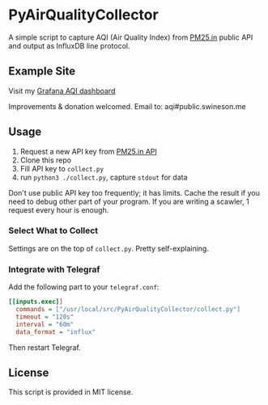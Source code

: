 # PyAirQualityCollector

A simple script to capture AQI (Air Quality Index) from [PM25.in](http://www.pm25.in/) public API and output as InfluxDB line protocol. 

## Example Site

Visit my [Grafana AQI dashboard](https://grafana.swineson.me/dashboard/db/air-quality)

Improvements & donation welcomed. Email to: aqi#public.swineson.me

## Usage

1. Request a new API key from [PM25.in API](http://www.pm25.in/api_doc)
2. Clone this repo
3. Fill API key to `collect.py`
4. run `python3 ./collect.py`, capture `stdout` for data

Don't use public API key too frequently; it has limits. Cache the result if you need to debug other part of your program. If you are writing a scawler, 1 request every hour is enough.

### Select What to Collect

Settings are on the top of `collect.py`. Pretty self-explaining.

### Integrate with Telegraf

Add the following part to your `telegraf.conf`:

```ini
[[inputs.exec]]
  commands = ["/usr/local/src/PyAirQualityCollector/collect.py"]
  timeout = "120s"
  interval = "60m"
  data_format = "influx"
```

Then restart Telegraf.

## License

This script is provided in MIT license.